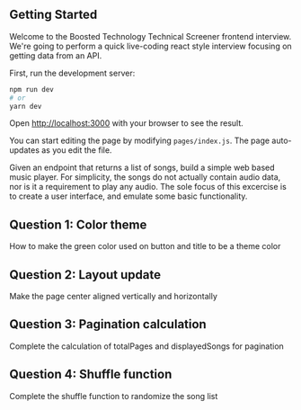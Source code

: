 
## Getting Started

Welcome to the Boosted Technology Technical Screener frontend interview. We're going to perform a quick live-coding react style interview focusing on getting data from an API.

First, run the development server:

```bash
npm run dev
# or
yarn dev
```

Open [http://localhost:3000](http://localhost:3000) with your browser to see the result.

You can start editing the page by modifying `pages/index.js`. The page auto-updates as you edit the file.


Given an endpoint that returns a list of songs, build a simple web based music player. For simplicity, the songs do not actually contain audio data, nor is it a requirement to play any audio. The sole focus of this excercise is to create a user interface, and emulate some basic functionality.


## Question 1: Color theme

How to make the green color used on button and title to be a theme color

## Question 2: Layout update

Make the page center aligned vertically and horizontally

## Question 3: Pagination calculation

Complete the calculation of totalPages and displayedSongs for pagination

## Question 4: Shuffle function

Complete the shuffle function to randomize the song list
